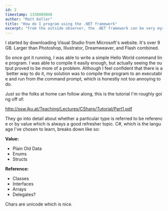```yaml
---
id: 2
timestamp: 1336089840
author: "Matt Keller"
title: "How do I program using the .NET framework"
excerpt: "From the outside observer, the .NET framework can be very mysterious. This post seeks to de-mystify some of those secrets."
---
```


I started by downloading Visual Studio from Microsoft's website. It's over 9GB. Larger than Photoshop, Illustrator, Dreamweaver, and Flash combined.
   
So once got it running, I was able to write a simple Hello World command line program. I was able to compile it easily enough, but actually seeing the output proved to be more of a problem. Although I feel confident that there is a better way to do it, my solution was to compile the program to an executable and run from the command prompt, which is honestly not too annoying to do.

Just so the folks at home can follow along, this is the tutorial I'm roughly going off of:

http://ssw.jku.at/Teaching/Lectures/CSharp/Tutorial/Part1.pdf

They go into detail about whether a particular type is referred to be reference or by value which is always a good refresher topic. C#, which is the language I've chosen to learn, breaks down like so:

**Value:**
 - Plain Old Data
 - Enums
 - Structs
  

**Reference:**
 - Classes
 - Interfaces
 - Arrays
 - Delegates?

Chars are unicode which is nice.